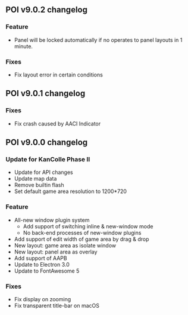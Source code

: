 ## POI v9.0.2 changelog
### Feature
- Panel will be locked automatically if no operates to panel layouts in 1 minute.
### Fixes
- Fix layout error in certain conditions

## POI v9.0.1 changelog
### Fixes
- Fix crash caused by AACI Indicator

## POI v9.0.0 changelog
### Update for KanColle Phase II
- Update for API changes
- Update map data
- Remove builtin flash
- Set default game area resolution to 1200*720
### Feature
- All-new window plugin system
  - Add support of switching inline & new-window mode
  - No back-end processes of new-window plugins
- Add support of edit width of game area by drag & drop
- New layout: game area as isolate window
- New layout: panel area as overlay
- Add support of AAPB
- Update to Electron 3.0
- Update to FontAwesome 5
### Fixes
- Fix display on zooming
- Fix transparent title-bar on macOS
